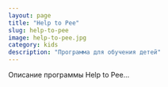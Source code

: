 ```yaml
---
layout: page  
title: "Help to Pee"
slug: help-to-pee
image: help-to-pee.jpg
category: kids
description: "Программа для обучения детей"
---
```


Описание программы Help to Pee...